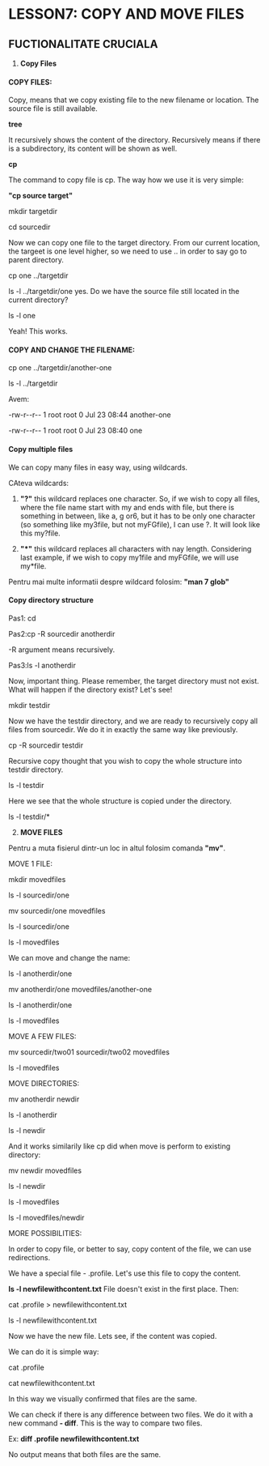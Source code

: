 # LESSON7: COPY AND MOVE FILES
## FUCTIONALITATE CRUCIALA

1. **Copy Files**

#### COPY FILES:

Copy, means that we copy existing file to the new filename or location. The source file is still available.

**tree**

It recursively shows the content of the directory. Recursively means if there is a subdirectory, its content will be shown as well.

**cp**

The command to copy file is cp. The way how we use it is very simple:

**"cp source target"**

mkdir targetdir

cd sourcedir

Now we can copy one file to the target directory. From our current location, the targeet is one level higher, so we need to use .. in order to say go to parent directory.

cp one ../targetdir

ls -l ../targetdir/one yes. Do we have the source file still located in the current directory?

ls -l one

Yeah! This works.


#### COPY AND CHANGE THE FILENAME:

cp one ../targetdir/another-one

ls -l ../targetdir

Avem: 

-rw-r--r-- 1 root root 0 Jul 23 08:44 another-one

-rw-r--r-- 1 root root 0 Jul 23 08:40 one

#### Copy multiple files

We can copy many files in easy way, using wildcards.

CAteva wildcards:

1. **"?"**
this wildcard replaces one character. So, if we wish to copy all files, where the file name start with my and ends with file, but there is something in between, like a, g or6, but it has to be only one character (so something like my3file, but not myFGfile), I can use ?. It will look like this my?file.

2. **"*"** 
this wildcard replaces all characters with nay length. Considering last example, if we wish to copy my1file and myFGfile, we will use my*file.

Pentru mai multe informatii despre wildcard folosim: 
**"man 7 glob"**


#### Copy directory structure

Pas1: cd

Pas2:cp -R sourcedir anotherdir

-R argument means recursively.

Pas3:ls -l anotherdir

Now, important thing. Please remember, the target directory must not exist. What will happen if the directory exist? Let's see!

mkdir testdir

Now we have the testdir directory, and we are ready to recursively copy all files from sourcedir. We do it in exactly the same way like previously.

cp -R sourcedir testdir

Recursive copy thought that you wish to copy the whole structure into testdir directory.

ls -l testdir

Here we see that the whole structure is copied under the directory.

ls -l testdir/* 

2. **MOVE FILES**

Pentru a muta fisierul dintr-un loc in altul folosim comanda **"mv"**.

MOVE 1 FILE:

mkdir movedfiles

ls -l sourcedir/one

mv sourcedir/one movedfiles

ls -l sourcedir/one

ls -l movedfiles


We can move and change the name:

ls -l anotherdir/one

mv anotherdir/one movedfiles/another-one

ls -l anotherdir/one

ls -l movedfiles 

MOVE A FEW FILES:

mv sourcedir/two01 sourcedir/two02 movedfiles

ls -l movedfiles 

MOVE DIRECTORIES:

mv anotherdir newdir

ls -l anotherdir

ls -l newdir 

And it works similarily like cp did when move is perform to existing directory:

mv newdir movedfiles

ls -l newdir

ls -l movedfiles

ls -l movedfiles/newdir 

MORE POSSIBILITIES:

In order to copy file, or better to say, copy content of the file, we can use redirections.

We have a special file - .profile. Let's use this file to copy the content.

**ls -l newfilewithcontent.txt**
File doesn't exist in the first place. Then:

cat .profile > newfilewithcontent.txt

ls -l newfilewithcontent.txt 

Now we have the new file. Lets see, if the content was copied.

We can do it is simple way:

cat .profile

cat newfilewithcontent.txt 

In this way we visually confirmed that files are the same.

We can check if there is any difference between two files. We do it with a new command **- diff**. This is the way to compare two files.

Ex: **diff .profile newfilewithcontent.txt**

No output means that both files are the same.



